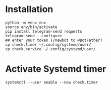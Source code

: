 # Installation

```shell
python -m venv env
source env/bin/activate
pip install telegram-send requests
telegram-send --configure
## enter your token (/newbot to @BotFather)
cp check.timer ~/.config/systemd/user/
cp check.service ~/.config/systemd/user/
```

# Activate Systemd timer

```
systemctl --user enable --now check.timer
```
